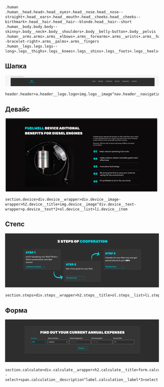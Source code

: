 ```
.human
.human__head.head>.head__eyes+.head__nose.head__nose--straight+.head__ears+.head__mouth+.head__cheeks.head__cheeks--birthmark+.head__hair.head__hair--blonde.head__hair--short
.human__body.body.body--skinny>.body__neck+.body__shoulders+.body__belly-button+.body__pelvis
.human__arms.arms>.arms__elbows+.arms__forearms+.arms__wrists+.arms__hands.arms__hands--bracelet-right+.arms__palms+.arms__fingers
.human__legs.legs.legs--long>.legs__thighs+.legs__knees+.legs__shins+.legs__foots+.legs__heels+.legs__toes

```

## Шапка

![2023-04-15_22-36-20.png](./2023-04-15_22-36-20.png)

```
header.header>a.header__logo.logo>img.logo__image^nav.header__navigation.navigation>ul.navigation__list>li.navigation__item*6>a.navigation__link
```



## Девайс

![2023-04-15_23-03-14.png](./2023-04-15_23-03-14.png)

```
section.device>div.device__wrapper>div.device__image-wrapper>h2.device__title+img.device__image^div.device__text-wrapper>p.device__text*2+ol.device__list>li.device__item
```

## Степс

![](./2023-04-15_23-18-19.png)

```
section.steps>div.steps__wrapper>h2.steps__title>ol.steps__list>li.steps__item*3>p.steps__text>a.steps__link
```

## Форма



![2023-04-15_23-19-39.png](./2023-04-15_23-19-39.png)

```
section.calculate>div.calculate__wrapper>h2.calculate__title>form.calculate__calculation.calculation>label.calculation__label*2>select.calculatin__input.calculation__input--select+span.calculation__description^label.calculation__label*3>select.calculatin__input+span.calculation__description^button:submit.calculation__button
```


